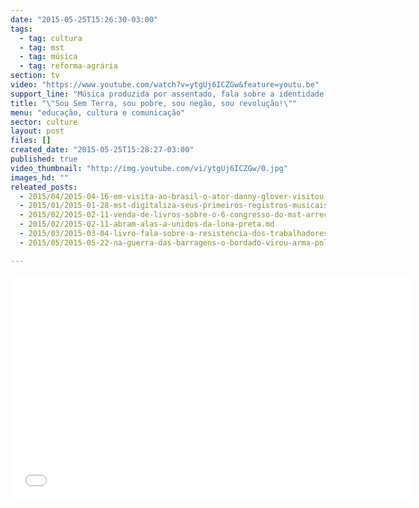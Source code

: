```yaml
---
date: "2015-05-25T15:26:30-03:00"
tags:
  - tag: cultura
  - tag: mst
  - tag: música
  - tag: reforma-agrária
section: tv
video: "https://www.youtube.com/watch?v=ytgUj6ICZGw&feature=youtu.be"
support_line: "Música produzida por assentado, fala sobre a identidade Sem Terra. Confira o videoclipe feito pela Brigada de Audiovisual Eduardo Coutinho, do MST."
title: "\"Sou Sem Terra, sou pobre, sou negão, sou revolução!\""
menu: "educação, cultura e comunicação"
sector: culture
layout: post
files: []
created_date: "2015-05-25T15:28:27-03:00"
published: true
video_thumbnail: "http://img.youtube.com/vi/ytgUj6ICZGw/0.jpg"
images_hd: ""
releated_posts:
  - 2015/04/2015-04-16-em-visita-ao-brasil-o-ator-danny-glover-visitou-as-instalacoes.md
  - 2015/01/2015-01-28-mst-digitaliza-seus-primeiros-registros-musicais.md
  - 2015/02/2015-02-11-venda-de-livros-sobre-o-6-congresso-do-mst-arrecada-fundos-para-a-enff.md
  - 2015/02/2015-02-11-abram-alas-a-unidos-da-lona-preta.md
  - 2015/03/2015-03-04-livro-fala-sobre-a-resistencia-dos-trabalhadores-na-cidade-e-no-campo.md
  - 2015/05/2015-05-22-na-guerra-das-barragens-o-bordado-virou-arma-politica.md

---
```

<p><iframe allowfullscreen="" frameborder="0" height="360" src="//www.youtube.com/embed/ytgUj6ICZGw" width="640"></iframe></p>
